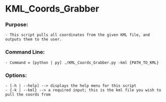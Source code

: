 # KML_Coords_Grabber
  
  ### Purpose: 
  
    - This script pulls all coordinates from the given KML file, and outputs them to the user. 

  ### Command Line:
  
    - Command = [python | py] ./KML_Coords_Grabber.py -kml {PATH_TO_KML}

  ### Options:
  
    - [-h | --help] --> displays the help menu for this script
    - {-k | --kml} --> a required input; this is the kml file you wish to pull the coords from

  
